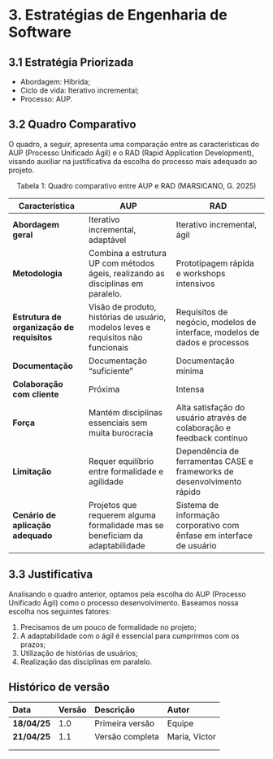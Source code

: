 # 3. Estratégias de Engenharia de Software

## 3.1 Estratégia Priorizada

- Abordagem: Híbrida;
- Ciclo de vida: Iterativo incremental;
- Processo: AUP.

## 3.2 Quadro Comparativo

O quadro, a seguir, apresenta uma comparação entre as características do AUP (Processo Unificado Ágil) e o RAD (Rapid Application Development), visando auxiliar na justificativa da escolha do processo mais adequado ao projeto.

<div align="center">
<p>Tabela 1: Quadro comparativo entre AUP e RAD (MARSICANO, G. 2025)</p>
</div>

|**Característica**|**AUP**|**RAD**|
| - | - | - |
|**Abordagem geral**|Iterativo incremental, adaptável |Iterativo incremental, ágil |
|**Metodologia**|Combina a estrutura UP com métodos ágeis, realizando as disciplinas em paralelo.|Prototipagem rápida e workshops intensivos |
|**Estrutura de organização de requisitos**|Visão de produto, histórias de usuário, modelos leves e requisitos não funcionais |Requisitos de negócio, modelos de interface, modelos de dados e processos|
|**Documentação** |Documentação “suficiente”|Documentação mínima|
|**Colaboração com cliente**|Próxima |Intensa|
|**Força** |Mantém disciplinas essenciais sem muita burocracia|Alta satisfação do usuário através de colaboração e feedback contínuo|
|**Limitação** |Requer equilíbrio entre formalidade e agilidade |Dependência de ferramentas CASE e frameworks de desenvolvimento rápido |
|**Cenário de aplicação adequado**|Projetos que requerem alguma formalidade mas se beneficiam da adaptabilidade|Sistema de informação corporativo com ênfase em interface de usuário|

## 3.3 Justificativa

Analisando o quadro anterior, optamos pela escolha do AUP (Processo Unificado Ágil) como o processo desenvolvimento.  Baseamos nossa escolha nos seguintes fatores:

1. Precisamos de um pouco de formalidade no projeto;
1. A adaptabilidade com o ágil é essencial para cumprirmos com os prazos;
1. Utilização de histórias de usuários;
1. Realização das disciplinas em paralelo. 


## Histórico de versão 
|**Data**|**Versão** |**Descrição** |**Autor**|
| :- | :- | :- | :- |
|**18/04/25**|1.0|Primeira versão|Equipe |
|**21/04/25**|1.1|Versão completa|Maria, Victor|
|||||
|||||
